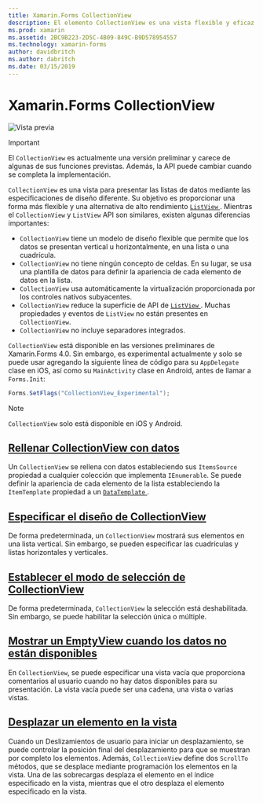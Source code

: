 ```yaml
---
title: Xamarin.Forms CollectionView
description: El elemento CollectionView es una vista flexible y eficaz para presentar las listas de datos con las especificaciones de diseño diferente.
ms.prod: xamarin
ms.assetid: 2BC9B223-2D5C-4B09-849C-B9D578954557
ms.technology: xamarin-forms
author: davidbritch
ms.author: dabritch
ms.date: 03/15/2019
---
```


# <a name="xamarinforms-collectionview"></a>Xamarin.Forms CollectionView

![Vista previa](~/media/shared/preview.png)

> [!IMPORTANT]
> El `CollectionView` es actualmente una versión preliminar y carece de algunas de sus funciones previstas. Además, la API puede cambiar cuando se completa la implementación.

`CollectionView` es una vista para presentar las listas de datos mediante las especificaciones de diseño diferente. Su objetivo es proporcionar una forma más flexible y una alternativa de alto rendimiento [ `ListView` ](xref:Xamarin.Forms.ListView). Mientras el `CollectionView` y `ListView` API son similares, existen algunas diferencias importantes:

- `CollectionView` tiene un modelo de diseño flexible que permite que los datos se presentan vertical u horizontalmente, en una lista o una cuadrícula.
- `CollectionView` no tiene ningún concepto de celdas. En su lugar, se usa una plantilla de datos para definir la apariencia de cada elemento de datos en la lista.
- `CollectionView` usa automáticamente la virtualización proporcionada por los controles nativos subyacentes.
- `CollectionView` reduce la superficie de API de [ `ListView` ](xref:Xamarin.Forms.ListView). Muchas propiedades y eventos de `ListView` no están presentes en `CollectionView`.
- `CollectionView` no incluye separadores integrados.

`CollectionView` está disponible en las versiones preliminares de Xamarin.Forms 4.0. Sin embargo, es experimental actualmente y solo se puede usar agregando la siguiente línea de código para su `AppDelegate` clase en iOS, así como su `MainActivity` clase en Android, antes de llamar a `Forms.Init`:

```csharp
Forms.SetFlags("CollectionView_Experimental");
```

> [!NOTE]
> `CollectionView` solo está disponible en iOS y Android.

## <a name="populate-collectionview-with-datapopulate-datamd"></a>[Rellenar CollectionView con datos](populate-data.md)

Un `CollectionView` se rellena con datos estableciendo sus `ItemsSource` propiedad a cualquier colección que implementa `IEnumerable`. Se puede definir la apariencia de cada elemento de la lista estableciendo la `ItemTemplate` propiedad a un [ `DataTemplate` ](xref:Xamarin.Forms.DataTemplate).

## <a name="specify-collectionview-layoutlayoutmd"></a>[Especificar el diseño de CollectionView](layout.md)

De forma predeterminada, un `CollectionView` mostrará sus elementos en una lista vertical. Sin embargo, se pueden especificar las cuadrículas y listas horizontales y verticales.

## <a name="set-collectionview-selection-modeselectionmd"></a>[Establecer el modo de selección de CollectionView](selection.md)

De forma predeterminada, `CollectionView` la selección está deshabilitada. Sin embargo, se puede habilitar la selección única o múltiple.

## <a name="display-an-emptyview-when-data-is-unavailableemptyviewmd"></a>[Mostrar un EmptyView cuando los datos no están disponibles](emptyview.md)

En `CollectionView`, se puede especificar una vista vacía que proporciona comentarios al usuario cuando no hay datos disponibles para su presentación. La vista vacía puede ser una cadena, una vista o varias vistas.

## <a name="scroll-an-item-into-viewscrollingmd"></a>[Desplazar un elemento en la vista](scrolling.md)

Cuando un Deslizamientos de usuario para iniciar un desplazamiento, se puede controlar la posición final del desplazamiento para que se muestran por completo los elementos. Además, `CollectionView` define dos `ScrollTo` métodos, que se desplace mediante programación los elementos en la vista. Una de las sobrecargas desplaza el elemento en el índice especificado en la vista, mientras que el otro desplaza el elemento especificado en la vista.
